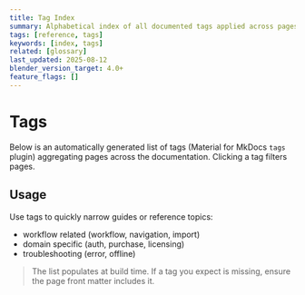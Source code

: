 ```yaml
---
title: Tag Index
summary: Alphabetical index of all documented tags applied across pages.
tags: [reference, tags]
keywords: [index, tags]
related: [glossary]
last_updated: 2025-08-12
blender_version_target: 4.0+
feature_flags: []
---
```


# Tags

Below is an automatically generated list of tags (Material for MkDocs `tags` plugin) aggregating pages across the documentation. Clicking a tag filters pages.

<TagCloud />

## Usage

Use tags to quickly narrow guides or reference topics:
- workflow related (workflow, navigation, import)
- domain specific (auth, purchase, licensing)
- troubleshooting (error, offline)

> The list populates at build time. If a tag you expect is missing, ensure the page front matter includes it.
